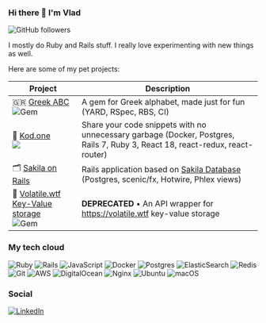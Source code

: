 ### Hi there 👋 I'm Vlad 

![GitHub followers](https://img.shields.io/github/followers/vladyio?style=social)

I mostly do Ruby and Rails stuff. I really love experimenting with new things as well.

Here are some of my pet projects:

| Project | Description |
|---------|------------|
| 🇬🇷 [Greek ABC](https://github.com/vladyio/greek_abc) <br><img alt="Gem" src="https://img.shields.io/gem/dt/greek_abc?style=for-the-badge">| A gem for Greek alphabet, made just for fun (YARD, RSpec, RBS, CI) | 
| 📔 [Kod.one](https://github.com/vladyio/kod.one) <br><img src="https://img.shields.io/github/stars/vladyio/kod.one?style=for-the-badge">       | Share your code snippets with no unnecessary garbage (Docker, Postgres, Rails 7, Ruby 3, React 18, react-redux, react-router)         |
| 🗂️ [Sakila on Rails](https://github.com/vladyio/sakila-rails)      | Rails application based on [Sakila Database](https://dev.mysql.com/doc/sakila/en/) (Postgres, scenic/fx, Hotwire, Phlex views)           |
| 🔑 [Volatile.wtf Key-Value storage](https://github.com/vladyio/volatile-wtf-rb)    <br><img alt="Gem" src="https://img.shields.io/gem/dt/volatile_wtf?style=for-the-badge">  | **DEPRECATED** • An API wrapper for https://volatile.wtf key-value storage          |



### My tech cloud

 <img alt="Ruby" src="https://img.shields.io/badge/ruby-%23CC342D.svg?&style=for-the-badge&logo=ruby&logoColor=white"/> <img alt="Rails" src="https://img.shields.io/badge/rails%20-%23CC0000.svg?&style=for-the-badge&logo=ruby-on-rails&logoColor=white"/> <img alt="JavaScript" src="https://img.shields.io/badge/javascript%20-%23323330.svg?&style=for-the-badge&logo=javascript&logoColor=%23F7DF1E"/> <img alt="Docker" src="https://img.shields.io/badge/docker-2192FF.svg?&style=for-the-badge&logo=docker&logoColor=white"/> <img alt="Postgres" src="https://img.shields.io/badge/postgres-%23316192.svg?&style=for-the-badge&logo=postgresql&logoColor=white"/> <img alt="ElasticSearch" src="https://img.shields.io/badge/elasticsearch-66b5ae.svg?&style=for-the-badge&logo=elasticsearch&logoColor=white" /> <img alt="Redis" src="https://img.shields.io/badge/redis%20-%23CC0000.svg?&style=for-the-badge&logo=redis&logoColor=white"/> <img alt="Git" src="https://img.shields.io/badge/git%20-%23F05033.svg?&style=for-the-badge&logo=git&logoColor=white"/> <img alt="AWS" src="https://img.shields.io/badge/aws-ff9900.svg?&style=for-the-badge&logo=amazon&logoColor=white"/> <img alt="DigitalOcean" src="https://img.shields.io/badge/DigitalOcean-%230167ff.svg?&style=for-the-badge&logo=digitalOcean&logoColor=white"/> <img alt="Nginx" src="https://img.shields.io/badge/nginx%20-%23009639.svg?&style=for-the-badge&logo=nginx&logoColor=white"/> <img alt="Ubuntu" src="https://img.shields.io/badge/Ubuntu-E95420?style=for-the-badge&logo=ubuntu&logoColor=white" /> <img alt="macOS" src="https://img.shields.io/badge/macos-white.svg?&style=for-the-badge&logo=apple&logoColor=black" />
 
### Social 

<a href="https://www.linkedin.com/in/vlad-andreev/"><img alt="LinkedIn" src="https://img.shields.io/badge/linkedin%20-%230077B5.svg?&style=for-the-badge&logo=linkedin&logoColor=white"/></a>
